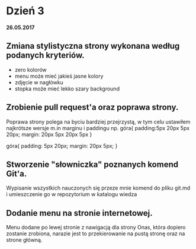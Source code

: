 Dzień 3
===

**26.05.2017**

Zmiana stylistyczna strony wykonana według podanych kryteriów.
---

- zero kolorów 
- menu może mieć jakieś jasne kolory
- zdjęcie w nagłówku
- stopka może mieć lekko szary background

Zrobienie pull request'a oraz poprawa strony.
---

Poprawa strony polega na byciu bardziej przejrzystą, w tym celu ustawiłem najkrótsze wersje m.in marginu i paddingu np. 
góra{
  padding:5px 20px 5px 20px;
  margin: 20px 5px 20px 5px
}

góra{
  padding: 5px 20px;
  margin: 20px 5px;
}

Stworzenie "słowniczka" poznanych komend Git'a.
---

Wypisanie wszystkich nauczonych się przeze mnie komend do pliku git.md i umieszczenie go w repozytorium w katalogu wiedza

Dodanie menu na stronie internetowej.
---

Menu dodane po lewej stronie z nawigacją dla strony Onas, która dopiero zostanie zrobiona, narazie jest to przekierowanie na pustą stronę oraz na strone główną.

